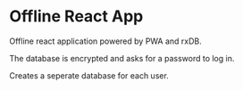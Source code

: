 # Offline React App

Offline react application powered by PWA and rxDB.

The database is encrypted and asks for a password to log in.

Creates a seperate database for each user.
